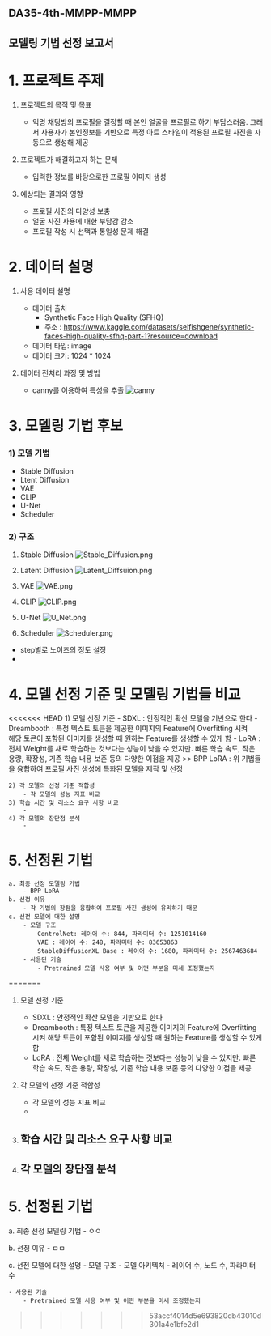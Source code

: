 ## DA35-4th-MMPP-MMPP
## 모델링 기법 선정 보고서
  
# 1. 프로젝트 주제 

1. 프로젝트의 목적 및 목표
    - 익명 채팅방의 프로필을 결정할 때 본인 얼굴을 프로필로 하기 부담스러움. 그래서 사용자가 본인정보를 기반으로 특정 아트 스타일이 적용된 프로필 사진을 자동으로 생성해 제공
  
2. 프로젝트가 해결하고자 하는 문제
    - 입력한 정보를 바탕으로한 프로필 이미지 생성
  
3. 예상되는 결과와 영향
    - 프로필 사진의 다양성 보충
    - 얼굴 사진 사용에 대한 부담감 감소
    - 프로필 작성 시 선택과 통일성 문제 해결

# 2. 데이터 설명

1. 사용 데이터 설명
    - 데이터 출처
        - Synthetic Face High Quality (SFHQ)
        - 주소 : https://www.kaggle.com/datasets/selfishgene/synthetic-faces-high-quality-sfhq-part-1?resource=download            
    - 데이터 타입: image
    - 데이터 크기: 1024 * 1024 
  
1. 데이터 전처리 과정 및 방법
    - canny를 이용하여 특성을 추출
![canny](./img/canny.jpg "canny")

# 3. 모델링 기법 후보    

### 1) 모델 기법

- Stable Diffusion
- Ltent Diffusion
- VAE
- CLIP
- U-Net
- Scheduler 

### 2) 구조

1. Stable Diffusion
![Stable_Diffusion.png](./img./Stable_Diffusion.png)

2. Latent Diffusion
![Latent_Diffsuion.png](./img/Latent_Diffsuion.png)

3. VAE
![VAE.png](./img/VAE.png)

4. CLIP
![CLIP.png](./img/CLIP.png)

5. U-Net
![U_Net.png](./img/U_Net.png)

6. Scheduler
![Scheduler.png](./img/Scheduler.png)

- step별로 노이즈의 정도 설정
-

# 4. 모델 선정 기준 및 모델링 기법들 비교
<<<<<<< HEAD
    1) 모델 선정 기준
        - SDXL : 안정적인 확산 모델을 기반으로 한다
        - Dreambooth : 특정 텍스트 토큰을 제공한 이미지의 Feature에 Overfitting 시켜  
                       해당 토큰이 포함된 이미지를 생성할 때 원하는 Feature를 생성할 수 있게 함
        - LoRA : 전체 Weight를 새로 학습하는 것보다는 성능이 낮을 수 있지만. 
                 빠른 학습 속도, 작은 용량, 확장성, 기존 학습 내용 보존 등의 다양한 이점을 제공
    >> BPP LoRA : 위 기법들을 융합하여 프로필 사진 생성에 특화된 모델을 제작 및 선정  

    2) 각 모델의 선정 기준 적합성
        - 각 모델의 성능 지표 비교
    3) 학습 시간 및 리소스 요구 사항 비교
        -
    4) 각 모델의 장단점 분석
        - 
# 5. 선정된 기법
    a. 최종 선정 모델링 기법
        - BPP LoRA
    b. 선정 이유
        - 각 기법의 장점을 융합하여 프로필 사진 생성에 유리하기 때문
    c. 선전 모델에 대한 설명
        - 모델 구조
            ControlNet: 레이어 수: 844, 파라미터 수: 1251014160
            VAE : 레이어 수: 248, 파라미터 수: 83653863
            StableDiffusionXL Base : 레이어 수: 1680, 파라미터 수: 2567463684
        - 사용된 기술
            - Pretrained 모델 사용 여부 및 어떤 부분을 미세 조정했는지
=======

1) 모델 선정 기준
    - SDXL : 안정적인 확산 모델을 기반으로 한다
    - Dreambooth : 특정 텍스트 토큰을 제공한 이미지의 Feature에 Overfitting 시켜 해당 토큰이 포함된 이미지를 생성할 때 원하는 Feature를 생성할 수 있게 함
    - LoRA : 전체 Weight를 새로 학습하는 것보다는 성능이 낮을 수 있지만. 빠른 학습 속도, 작은 용량, 확장성, 기존 학습 내용 보존 등의 다양한 이점을 제공
  
2) 각 모델의 선정 기준 적합성
    - 각 모델의 성능 지표 비교
    -

3) 학습 시간 및 리소스 요구 사항 비교
    -

4) 각 모델의 장단점 분석
    -

# 5. 선정된 기법

a. 최종 선정 모델링 기법
    - ㅇㅇ
  
b. 선정 이유
    - ㅁㅁ
  
c. 선전 모델에 대한 설명
    - 모델 구조
        - 모델 아키텍처
        - 레이어 수, 노드 수, 파라미터 수
  
    - 사용된 기술
        - Pretrained 모델 사용 여부 및 어떤 부분을 미세 조정했는지
>>>>>>> 53accf4014d5e693820db43010d301a4e1bfe2d1
